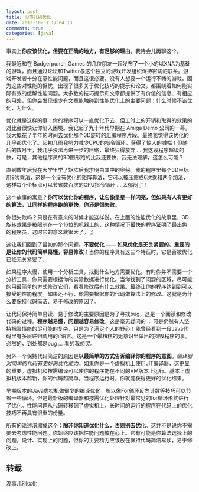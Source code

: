 ```yaml
---
layout: post
title: 没事儿别优化
date: 2013-10-31 17:04:13
comments: true
categories: [java]
---
```

事实上**你应该优化，但要在正确的地方，有足够的理由**。我待会儿再聊这个。

我最近和在 Badgerpunch Games 的几位朋友一起发布了一个小的以XNA为基础的游戏，而且通过论坛和Twitter与这个独立的游戏开发组织保持密切的联系。游戏开发者十分在意性能问题，而且这很必要。没有人想要一个运行不畅的游戏。因为这些对性能的担忧，出现了很多关于优化技巧的提示和论文，都围绕着如何能实际有效的缓解性能问题。大多数的技巧提示和文章都提供了有价值的信息、有相应的用处，但你会发现很少有文章能触碰到性能优化上的主要问题：什么时候不该优化，为什么。

优化就是这样的事：你的程序可以一直优化下去，但工时上的开销和取得的效果的对比会很快让你陷入困境。我记起了九十年代早期在 Amiga Demo 公司的一幕。我大概花了半年的时间去优化那个3D旋转的汇编程序片段。最终我觉得该优化的几乎都优化了。起初几周我努力减少CPU的指令循环，获得了惊人的减幅！但随后的数月里，我几乎没法再进一步的压缩，最终只得放弃 … 我这段程序超级的快，可是，其他程序员的3D图形跑的比我还要快，我无法理解，这怎么可能？

直到数年后我在大学里学了矩阵后我才明白其中的奥秘。我的程序里每个3D坐标用9次乘法，这是一个没有优化的矩阵算法，它可以被压缩成6次乘和两个加法，这样每个坐标点可以节省数百次的CPU指令循环 … 太郁闷了！

这个故事的寓意？**你可以优化你的程序，让它像星星一样闪亮，但如果有人有更好的算法，让同样的程序跑的更快，你还是很失败**。

你很失败吗？只是在有意义的时候才能这样说。在上面的性能优化的故事里，3D旋转效果是被限制在一个16位的机器上的，这种情况下最快的程序证明了最出色的程序员，这时它的意义就很大了。 ;)

这让我们回到了最初的那个问题。**不要优化 —— 如果优化是无关紧要的**。**重要的是让你的代码简单易懂，容易修改**！当你的程序具有这三个特征时，它是否被优化已经无关紧要了。

如果程序太慢，使用一个分析工具，找到什么地方需要优化。有时你并不需要一个分析工具，你只需要根据你的实际数据进行优化。当你找到了问题的区域，尽可能的用最简单的方式修改它们，看看修改后有什么效果。最终让你的程序达到到可以接受的性能程度。如果还不行，你需要根据你的代码做算法上的修改。这就是为什么要保持代码简洁、易于修改的原因了。

让代码保持简单易读、易于修改的主要原因是为了寻找bug，这是一个阅读和修改代码的过程。**程序越易懂，问题越容易修改**。这是毫无疑问的 … 可是仍然有人坚持把事情能的尽可能的复杂，只是为了满足个人的野心！我曾经看到一段Java代码里有多层递归调用的if语言。这是一个最糟糕的无意识里做出的损毁程序的事。必然的，到处都是bug … 看的我想哭。

另外一个保持代码简洁的原因是**以最简单的方式告诉编译你的程序的意图**。*编译器对简单的代码有更好的优化能力*。如果你是一个虚拟机上使用JIT编译器，这更显的重要。虚拟机和按需编译可以使你的程序能在不同的VM版本上运行。基本上虚拟机版本越新，你的代码越简单，当程序运行时，你就能获得更好的优化结果。

早期版本的Java虚拟机做很少的编译优化，所以像For循环反向计数等技巧可以节省一些循环。但是最新版的编译器和按需优化处理针对最常见的for循环形式进行了优化。性能问题从代码转移到了虚拟机上，长时间的运行的程序在代码上的优化技巧不再具有很重的份量。

所有的论述浓缩成这个：**除非你知道优化什么，否则别去优化**。这并不是说你不需要去考虑性能问题。你始终应该把性能问题放在心上。它有可能是你算法选择上的问题，设计、实现上的问题，但你的主要精力应该放在保持代码简洁易读，易于修改上。

## 转载

[没事儿别优化](http://www.aqee.net/donot-optimize/)
